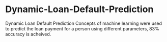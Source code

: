 # Dynamic-Loan-Default-Prediction
Dynamic Loan Default Prediction
Concepts of machine learning were used to predict the loan payment for a person using different parameters, 83% accuracy is acheived.

